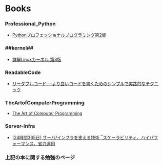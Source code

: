 # Books

### Professional_Python
 * [Pythonプロフェッショナルプログラミング第2版](http://www.amazon.co.jp/dp/479804315X/)
 
###  ##kernel##
 * [詳解Linuxカーネル 第3版](http://www.amazon.co.jp/dp/487311313X/)
 
### ReadableCode
 * [リーダブルコード ―より良いコードを書くためのシンプルで実践的なテクニック](http://www.amazon.co.jp/dp/4873115655/)
 
### TheArtofComputerProgramming
 * [The Art of Computer Programming](http://www.amazon.co.jp/dp/4756147127/)
 
### Server-Infra
 * [[24時間365日] サーバ/インフラを支える技術 ‾スケーラビリティ、ハイパフォーマンス、省力運用 ](http://www.amazo.co.jp/dp/4774135666/)
 


### 上記の本に関する勉強のページ